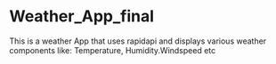# Weather_App_final
This is a weather App that uses rapidapi and displays various weather components like: Temperature, Humidity.Windspeed etc
